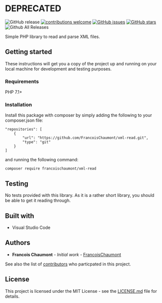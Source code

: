 # DEPRECATED

![GitHub release](https://img.shields.io/github/release/FrancoisChaumont/xml-read.svg)
[![contributions welcome](https://img.shields.io/badge/contributions-welcome-brightgreen.svg?style=flat)](https://github.com/FrancoisChaumont/xml-read/issues)
[![GitHub issues](https://img.shields.io/github/issues/FrancoisChaumont/xml-read.svg)](https://github.com/FrancoisChaumont/xml-read/issues)
[![GitHub stars](https://img.shields.io/github/stars/FrancoisChaumont/xml-read.svg)](https://github.com/FrancoisChaumont/xml-read/stargazers)
![Github All Releases](https://img.shields.io/github/downloads/FrancoisChaumont/xml-read/total.svg)

Simple PHP library to read and parse XML files.

## Getting started
These instructions will get you a copy of the project up and running on your local machine for development and testing purposes.

### Requirements
PHP 7.1+

### Installation
Install this package with composer by simply adding the following to your composer.json file:  
```
"repositories": [
    {
        "url": "https://github.com/FrancoisChaumont/xml-read.git",
        "type": "git"
    }
]
```
and running the following command:  
```
composer require francoischaumont/xml-read
```

## Testing
No tests provided with this library. As it is a rather short library, you should be able to get it reading through.

## Built with
* Visual Studio Code

## Authors
* **Francois Chaumont** - *Initial work* - [FrancoisChaumont](https://github.com/FrancoisChaumont)

See also the list of [contributors](https://github.com/FrancoisChaumont/xml-read/graphs/contributors) who particpated in this project.

## License
This project is licensed under the MIT License - see the [LICENSE.md](LICENSE.md) file for details.
